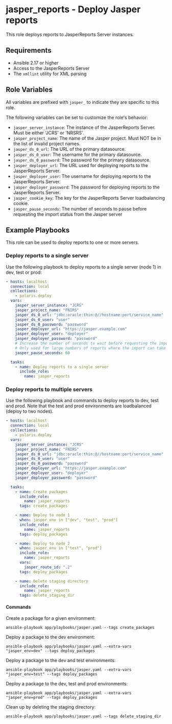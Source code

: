 # jasper_reports - Deploy Jasper reports

This role deploys reports to JasperReports Server instances.

## Requirements

- Ansible 2.17 or higher
- Access to the JasperReports Server
- The `xmllint` utility for XML parsing

## Role Variables

All variables are prefixed with `jasper_` to indicate they are specific to this role.

The following variables can be set to customize the role's behavior:

- `jasper_server_instance`: The instance of the JasperReports Server. Must be either 'JCRS' or 'NRSRS'.
- `jasper_project_name`: The name of the Jasper project. Must NOT be in the list of invalid project names.
- `jasper_ds_0_url`: The URL of the primary datasource.
- `jasper_ds_0_user`: The username for the primary datasource.
- `jasper_ds_0_password`: The password for the primary datasource.
- `jasper_deployer_url`: The URL used for deploying reports to the JasperReports Server.
- `jasper_deployer_user`: The username for deploying reports to the JasperReports Server.
- `jasper_deployer_password`: The password for deploying reports to the JasperReports Server.
- `jasper_cookie_key`: The key for the JasperReports Server loadbalancing cookie.
- `jasper_pause_seconds`: The number of seconds to pause before requesting the import status from the Jasper server

## Example Playbooks

This role can be used to deploy reports to one or more servers.

### Deploy reports to a single server

Use the following playbook to deploy reports to a single server (node 1) in dev, test or prod:

```yaml
- hosts: localhost
  connection: local
  collections:
    - polaris.deploy
  vars:
    jasper_server_instance: "JCRS"
    jasper_project_name: "FNIRS"
    jasper_ds_0_url: "jdbc:oracle:thin:@//hostname:port/service_name"
    jasper_ds_0_user: "user"
    jasper_ds_0_password: "password"
    jasper_deployer_url: "https://jasper.example.com"
    jasper_deployer_user: "deployer"
    jasper_deployer_password: "password"
    # Increase the number of seconds to wait before requesting the import status.
    # Only used for large numbers of reports where the import can take longer than 5 seconds to complete.
    jasper_pause_seconds: 60

  tasks:
    - name: Deploy reports to a single server
      include_role:
        name: jasper_reports
```

### Deploy reports to multiple servers

Use the following playbook and commands to deploy reports to dev, test and prod. Note that the test and prod environments are loadbalanced (deploy to two nodes).

```yaml
- hosts: localhost
  connection: local
  collections:
    - polaris.deploy
  vars:
    jasper_server_instance: "JCRS"
    jasper_project_name: "FNIRS"
    jasper_ds_0_url: "jdbc:oracle:thin:@//hostname:port/service_name"
    jasper_ds_0_user: "user"
    jasper_ds_0_password: "password"
    jasper_deployer_url: "https://jasper.example.com"
    jasper_deployer_user: "deployer"
    jasper_deployer_password: "password"

  tasks:
    - name: Create packages
      include_role:
        name: jasper_reports
      tags: create_packages

    - name: Deploy to node 1
      when: jasper_env in ["dev", "test", "prod"]
      include_role:
        name: jasper_reports
      tags: deploy_packages

    - name: Deploy to node 2
      when: jasper_env in ["test", "prod"]
      include_role:
        name: jasper_reports
      vars:
        jasper_route_id: ".2"
      tags: deploy_packages

    - name: Delete staging directory
      include_role:
        name: jasper_reports
      tags: delete_staging_dir
```

#### Commands

Create a package for a given environment:

```
ansible-playbook app/playbooks/jasper.yaml --tags create_packages
```

Deploy a package to the dev environment:

```
ansible-playbook app/playbooks/jasper.yaml --extra-vars "jasper_env=dev" --tags deploy_packages
```

Deploy a package to the dev and test environments:

```
ansible-playbook app/playbooks/jasper.yaml --extra-vars "jasper_env=test" --tags deploy_packages
```

Deploy a package to the dev, test and prod environments:

```
ansible-playbook app/playbooks/jasper.yaml --extra-vars "jasper_env=prod" --tags deploy_packages
```

Clean up by deleting the staging directory:

```
ansible-playbook app/playbooks/jasper.yaml --tags delete_staging_dir
```
